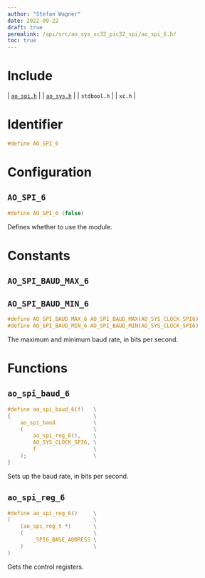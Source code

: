 ```yaml
---
author: "Stefan Wagner"
date: 2022-09-22
draft: true
permalink: /api/src/ao_sys_xc32_pic32_spi/ao_spi_6.h/
toc: true
---
```


# Include

| [`ao_spi.h`](ao_spi.h.md) |
| [`ao_sys.h`](ao_sys.h.md) |
| `stdbool.h` |
| `xc.h` |

# Identifier

```c
#define AO_SPI_6
```

# Configuration

## `AO_SPI_6`

```c
#define AO_SPI_6 (false)
```

Defines whether to use the module.

# Constants

## `AO_SPI_BAUD_MAX_6`
## `AO_SPI_BAUD_MIN_6`

```c
#define AO_SPI_BAUD_MAX_6 AO_SPI_BAUD_MAX(AO_SYS_CLOCK_SPI6)
#define AO_SPI_BAUD_MIN_6 AO_SPI_BAUD_MIN(AO_SYS_CLOCK_SPI6)
```

The maximum and minimum baud rate, in bits per second.

# Functions

## `ao_spi_baud_6`

```c
#define ao_spi_baud_6(f)   \
{                          \
    ao_spi_baud            \
    (                      \
        ao_spi_reg_6(),    \
        AO_SYS_CLOCK_SPI6, \
        f                  \
    );                     \
}
```

Sets up the baud rate, in bits per second.

## `ao_spi_reg_6`

```c
#define ao_spi_reg_6()     \
(                          \
    (ao_spi_reg_t *)       \
    (                      \
        _SPI6_BASE_ADDRESS \
    )                      \
)
```

Gets the control registers.
